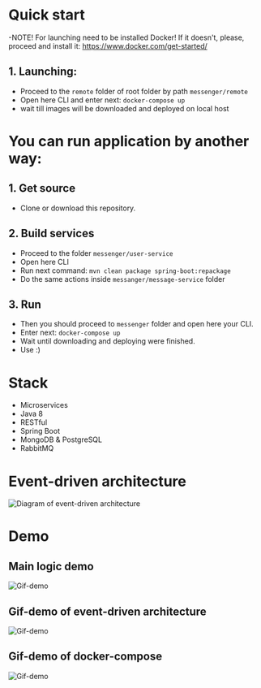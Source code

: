 # Quick start

-NOTE! For launching need to be installed Docker! If it doesn't, please, proceed and install it:
https://www.docker.com/get-started/

## 1. Launching:
- Proceed to the `remote` folder of root folder by path `messenger/remote`
- Open here CLI and enter next:
`docker-compose up`
- wait till images will be downloaded and deployed on local host

# You can run application by another way:
## 1. Get source
- Clone or download this repository. 

## 2. Build services
- Proceed to the folder `messenger/user-service`
- Open here CLI 
- Run next command:
```mvn clean package spring-boot:repackage```
- Do the same actions inside `messanger/message-service` folder

## 3. Run 
- Then you should proceed to `messenger` folder and open here your CLI. 
- Enter next: ```docker-compose up```
- Wait until downloading and deploying were finished.
- Use :)

# Stack
- Microservices
- Java 8
- RESTful
- Spring Boot
- MongoDB & PostgreSQL
- RabbitMQ

# Event-driven architecture
![Diagram of event-driven architecture](https://github.com/NikitaLazovskyi/Messenger/blob/master/images/app_opaque.drawio.png)

# Demo 
## Main logic demo
![Gif-demo](https://github.com/NikitaLazovskyi/Messenger/blob/master/gifs/crud_gif.gif)

## Gif-demo of event-driven architecture
![Gif-demo](https://github.com/NikitaLazovskyi/Messenger/blob/master/gifs/register_user_gif.gif)

## Gif-demo of docker-compose
![Gif-demo](https://github.com/NikitaLazovskyi/Messenger/blob/master/gifs/docker_compose_gif.gif)
